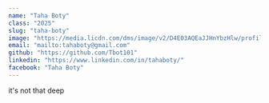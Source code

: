 ```yaml
---
name: "Taha Boty"
class: "2025"
slug: "taha-boty"
image: "https://media.licdn.com/dms/image/v2/D4E03AQEaJJHnYbzHlw/profile-displayphoto-shrink_400_400/profile-displayphoto-shrink_400_400/0/1718298092525?e=1730937600&v=beta&t=D7V9tp7K01ITRi0jH45TjHfBMNlP-F8H6glN6eBKy1k"
email: "mailto:tahaboty@gmail.com"
github: "https://github.com/Tbot101"
linkedin: "https://www.linkedin.com/in/tahaboty/"
facebook: "Taha Boty"
---
```

it's not that deep